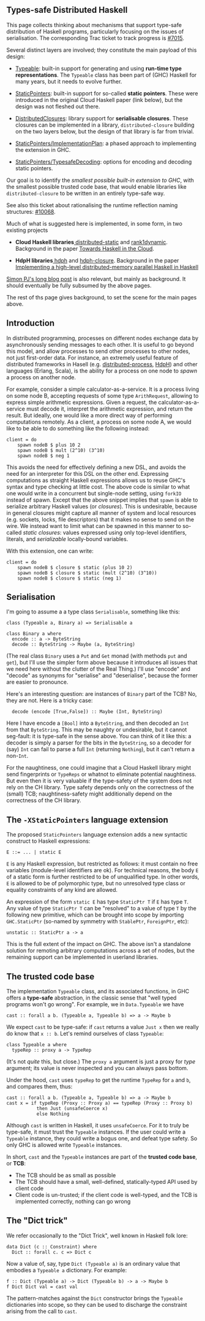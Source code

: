 ## Types-safe Distributed Haskell


This page collects thinking about mechanisms that support type-safe distribution
of Haskell programs, particularly focusing on the issues of serialisation.
The corresponding Trac ticket to track progress is [\#7015](https://gitlab.haskell.org//ghc/ghc/issues/7015).


Several distinct layers are involved; they constitute the main payload of this design:

- [Typeable](typeable): built-in support for generating and using **run-time type representations**. The `Typeable` class has been part of (GHC) Haskell for many years, but it needs to evolve further.

- [StaticPointers](static-pointers): built-in support for so-called **static pointers**.  These were introduced in the original Cloud Haskell paper (link below), but the design was not fleshed out there.

- [DistributedClosures](distributed-closures): library support for **serialisable closures**.  These closures can be implemented in a library, `distributed-closure` building on the two layers below, but the design of that library is far from trivial.

- [StaticPointers/ImplementationPlan](static-pointers/implementation-plan): a phased approach to implementing the extension in GHC.

- [StaticPointers/TypesafeDecoding](static-pointers/typesafe-decoding): options for encoding and decoding static pointers.


Our goal is to identify the *smallest possible built-in extension to GHC*, with
the smallest possible trusted code base, that would enable
libraries like `distributed-closure` to be written in an entirely type-safe way.


See also this ticket about rationalising the runtime reflection naming structures: [\#10068](https://gitlab.haskell.org//ghc/ghc/issues/10068).


Much of what is suggested here is implemented, in some form, in two existing projects

- **Cloud Haskell libraries**[ distributed-static](https://hackage.haskell.org/package/distributed-static) and [ rank1dynamic](https://hackage.haskell.org/package/rank1dynamic).  Background in the paper [ Towards Haskell in the Cloud](https://www.microsoft.com/en-us/research/wp-content/uploads/2016/07/remote.pdf).

- **HdpH libraries**[ hdph](https://hackage.haskell.org/package/hdph) and [ hdph-closure](https://hackage.haskell.org/package/hdph-closure). Background in the paper [ Implementing a high-level distributed-memory parallel Haskell in Haskell](http://www.dcs.gla.ac.uk/~pmaier/papers/Maier_Trinder_IFL2011_XT.pdf)

[Simon PJ's long blog post](/trac/ghc/blog/simonpj/StaticPointers) is also relevant, but mainly as background.  It should eventually be fully subsumed by the above pages.


The rest of ths page gives background, to set the scene for the main pages above.

## Introduction


In distributed programming, processes on different nodes exchange data
by asynchronously sending messages to each other. It is useful to go
beyond this model, and allow processes to send other processes to
other nodes, not just first-order data. For instance, an extremely
useful feature of distributed frameworks in Hasell (e.g.
[ distributed-process](https://hackage.haskell.org/package/distributed-process), [ HdpH](https://hackage.haskell.org/package/hdph))
and other languages (Erlang, Scala), is the ability for a process on
one node to *spawn* a process on another node.


For example, consider a simple calculator-as-a-service. It is
a process living on some node B, accepting requests of some type
`ArithRequest`, allowing to express simple arithmetic expressions.
Given a request, the calculator-as-a-service must decode it, interpret
the arithmetic expression, and return the result. But ideally, one
would like a more direct way of performing computations remotely. As
a client, a process on some node A, we would like to be able to do
something like the following instead:

```wiki
client = do
    spawn nodeB $ plus 10 2
    spawn nodeB $ mult (2^10) (3^10)
    spawn nodeB $ neg 1
```


This avoids the need for effectively defining a new DSL, and avoids
the need for an interpreter for this DSL on the other end. Expressing
computations as straight Haskell expressions allows us to reuse GHC's
syntax and type checking at little cost. The above code is similar to
what one would write in a concurrent but single-node setting, using
`forkIO` instead of spawn. Except that the above snippet implies that
`spawn` is able to serialize arbitrary Haskell values (or *closures*).
This is undesirable, because in general closures might capture all
manner of system and local resources (e.g. sockets, locks, file
descriptors) that it makes no sense to send on the wire. We instead
want to limit what can be spawned in this manner to so-called *static
closures*: values expressed using only top-level identifiers,
literals, and *serializable* locally-bound variables.


With this extension, one can write:

```wiki
client = do
    spawn nodeB $ closure $ static (plus 10 2)
    spawn nodeB $ closure $ static (mult (2^10) (3^10))
    spawn nodeB $ closure $ static (neg 1)
```

## Serialisation


I'm going to assume a a type class `Serialisable`, something like this:

```wiki
class (Typeable a, Binary a) => Serialisable a

class Binary a where
  encode :: a -> ByteString
  decode :: ByteString -> Maybe (a, ByteString)
```


(The real class `Binary` uses a `Put` and `Get` monad (with methods `put` and `get`), but I'll use the simpler form above because it introduces all issues that we need here without the clutter of the Real Thing.)
I'll use "encode" and "decode" as synonyms for "serialise" and "deserialise", because the former are easier to pronounce.


Here's an interesting question: are instances of `Binary` part of the TCB?  No, they are not.
Here is a tricky case:

```wiki
  decode (encode [True,False]) :: Maybe (Int, ByteString)
```


Here I have encode a `[Bool]` into a `ByteString`, and then decoded an `Int` from that `ByteString`.  This may
be naughty or undesirable, but it cannot seg-fault: it is type-safe in the sense above.   You can
think of it like this: a decoder is simply a parser for the bits in the `ByteString`, so a decoder
for (say) `Int` can fail to parse a full `Int` (returning `Nothing`), but it can't return a non-`Int`.


For the naughtiness, one could imagine that a Cloud Haskell library
might send fingerprints or `TypeReps` or whatnot to eliminate
potential naughtiness. But even then it is very valuable if the
type-safety of the system does not rely on the CH library.  Type
safety depends only on the correctness of the (small) TCB;
naughtiness-safety might additionally depend on the correctness of the
CH library.

## The `-XStaticPointers` language extension


The proposed `StaticPointers` language extension adds a new syntactic
construct to Haskell expressions:

```wiki
E ::= ... | static E
```

`E` is any Haskell expression, but restricted as follows: it must
contain no free variables (module-level identifiers are ok). For
technical reasons, the body `E` of a static form is further restricted
to be of unqualified type. In other words, `E` is allowed to be of
polymorphic type, but no unresolved type class or equality constraints
of any kind are allowed.


An expression of the form `static E` has type `StaticPtr T` if `E` has
type `T`. Any value of type `StaticPtr T` can be "resolved" to a value
of type `T` by the following new primitive, which can be brought into
scope by importing `GHC.StaticPtr` (so-named by symmetry with
`StablePtr`, `ForeignPtr`, etc):

```wiki
unstatic :: StaticPtr a -> a
```


This is the full extent of the impact on GHC. The above isn't
a standalone solution for remoting arbitrary computations across a set
of nodes, but the remaining support can be implemented in userland
libraries.

## The trusted code base


The implementation `Typeable` class, and its associated functions, in
GHC offers a **type-safe** abstraction, in the classic sense that
"well typed programs won't go wrong".  For example, we in `Data.Typeable` we have

```wiki
cast :: forall a b. (Typeable a, Typeable b) => a -> Maybe b
```


We expect `cast` to be type-safe: if `cast` returns a value `Just x` then we really do know
that `x :: b`.  Let's remind ourselves of class `Typeable`:

```wiki
class Typeable a where
  typeRep :: proxy a -> TypeRep
```


(It's not *quite* this, but close.)  The `proxy a` argument is
just a proxy for *type* argument; its value is never inspected
and you can always pass bottom.


Under the hood, `cast` uses `typeRep` to get the runtime `TypeRep` for
`a` and `b`, and compares them, thus:

```wiki
cast :: forall a b. (Typeable a, Typeable b) => a -> Maybe b
cast x = if typeRep (Proxy :: Proxy a) == typeRep (Proxy :: Proxy b)
           then Just (unsafeCoerce x)
           else Nothing
```


Although `cast` is written in Haskell, it uses `unsafeCoerce`.  For it
to truly be type-safe, it must trust the `Typeable` instances.  If the
user could write a `Typeable` instance, they could write a bogus one, and
defeat type safety.  So only GHC is allowed write `Typeable` instances.


In short, `cast` and the `Typeable` instances are part of the **trusted code base**, or **TCB**:

- The TCB should be as small as possible
- The TCB should have a small, well-defined, statically-typed API used by client code
- Client code is un-trusted; if the client code is well-typed, and the TCB is implemented correctly, nothing can go wrong

## The "Dict trick"


We refer occasionally to the "Dict Trick",
well known in Haskell folk lore:

```wiki
data Dict (c :: Constraint) where
  Dict :: forall c. c => Dict c
```


Now a value of, say, type `Dict (Typeable a)` is an ordinary value that embodies a `Typeable a` dictionary.  For example:

```wiki
f :: Dict (Typeable a) -> Dict (Typeable b) -> a -> Maybe b
f Dict Dict val = cast val
```


The pattern-matches against the `Dict` constructor brings the `Typeable` dictionaries
into scope, so they can be used to discharge the constraint arising from the call to `cast`.
